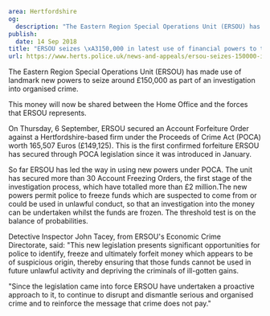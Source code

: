 ```yaml
area: Hertfordshire
og:
  description: "The Eastern Region Special Operations Unit (ERSOU) has made use of landmark new powers to seize around \xA3150,000 as part of an investigation into organised crime."
publish:
  date: 14 Sep 2018
title: "ERSOU seizes \xA3150,000 in latest use of financial powers to tackle organised crime"
url: https://www.herts.police.uk/news-and-appeals/ersou-seizes-150000-in-latest-use-of-financial-powers-to-tackle-organised-crime-ALL
```

The Eastern Region Special Operations Unit (ERSOU) has made use of landmark new powers to seize around £150,000 as part of an investigation into organised crime.

This money will now be shared between the Home Office and the forces that ERSOU represents.

On Thursday, 6 September, ERSOU secured an Account Forfeiture Order against a Hertfordshire-based firm under the Proceeds of Crime Act (POCA) worth 165,507 Euros (£149,125). This is the first confirmed forfeiture ERSOU has secured through POCA legislation since it was introduced in January.

So far ERSOU has led the way in using new powers under POCA. The unit has secured more than 30 Account Freezing Orders, the first stage of the investigation process, which have totalled more than £2 million.The new powers permit police to freeze funds which are suspected to come from or could be used in unlawful conduct, so that an investigation into the money can be undertaken whilst the funds are frozen. The threshold test is on the balance of probabilities.

Detective Inspector John Tacey, from ERSOU's Economic Crime Directorate, said: "This new legislation presents significant opportunities for police to identify, freeze and ultimately forfeit money which appears to be of suspicious origin, thereby ensuring that those funds cannot be used in future unlawful activity and depriving the criminals of ill-gotten gains.

"Since the legislation came into force ERSOU have undertaken a proactive approach to it, to continue to disrupt and dismantle serious and organised crime and to reinforce the message that crime does not pay."
